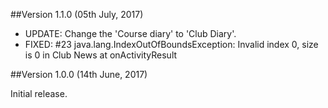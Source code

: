 ##Version 1.1.0 (05th July, 2017)

 - UPDATE: Change the 'Course diary' to 'Club Diary'.
 - FIXED: #23 java.lang.IndexOutOfBoundsException: Invalid index 0, size is 0 in Club News at onActivityResult

##Version 1.0.0 (14th June, 2017)

Initial release.